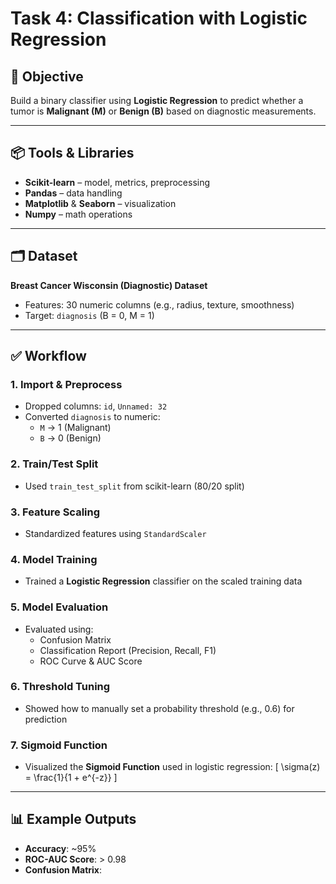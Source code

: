 # Task 4: Classification with Logistic Regression

## 🧠 Objective
Build a binary classifier using **Logistic Regression** to predict whether a tumor is **Malignant (M)** or **Benign (B)** based on diagnostic measurements.

---

## 📦 Tools & Libraries
- **Scikit-learn** – model, metrics, preprocessing
- **Pandas** – data handling
- **Matplotlib** & **Seaborn** – visualization
- **Numpy** – math operations

---

## 🗂 Dataset
**Breast Cancer Wisconsin (Diagnostic) Dataset**

- Features: 30 numeric columns (e.g., radius, texture, smoothness)
- Target: `diagnosis` (B = 0, M = 1)

---

## ✅ Workflow

### 1. Import & Preprocess
- Dropped columns: `id`, `Unnamed: 32`
- Converted `diagnosis` to numeric:
  - `M` → 1 (Malignant)
  - `B` → 0 (Benign)

### 2. Train/Test Split
- Used `train_test_split` from scikit-learn (80/20 split)

### 3. Feature Scaling
- Standardized features using `StandardScaler`

### 4. Model Training
- Trained a **Logistic Regression** classifier on the scaled training data

### 5. Model Evaluation
- Evaluated using:
  - Confusion Matrix
  - Classification Report (Precision, Recall, F1)
  - ROC Curve & AUC Score

### 6. Threshold Tuning
- Showed how to manually set a probability threshold (e.g., 0.6) for prediction

### 7. Sigmoid Function
- Visualized the **Sigmoid Function** used in logistic regression:
  \[
  \sigma(z) = \frac{1}{1 + e^{-z}}
  \]

---

## 📊 Example Outputs

- **Accuracy**: ~95%
- **ROC-AUC Score**: > 0.98
- **Confusion Matrix**:
